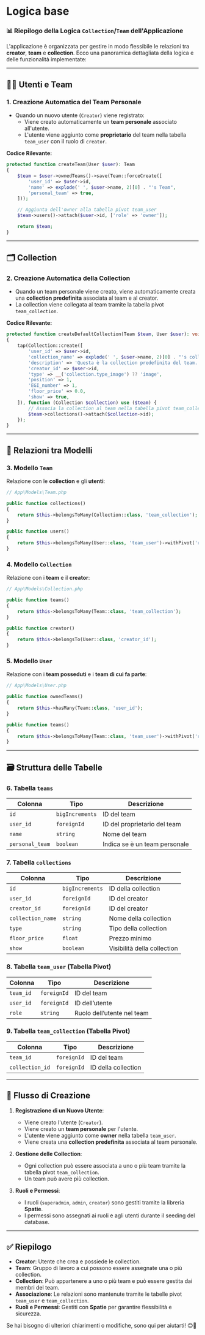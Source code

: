 # Logica base

### 📊 **Riepilogo della Logica `Collection`/`Team` dell'Applicazione**

L'applicazione è organizzata per gestire in modo flessibile le relazioni tra **creator**, **team** e **collection**. Ecco una panoramica dettagliata della logica e delle funzionalità implementate:

---

## 🧑‍💼 **Utenti e Team**

### 1. **Creazione Automatica del Team Personale**

- Quando un nuovo utente (`Creator`) viene registrato:
  - Viene creato automaticamente un **team personale** associato all'utente.
  - L'utente viene aggiunto come **proprietario** del team nella tabella `team_user` con il ruolo di `creator`.

**Codice Rilevante:**

```php
protected function createTeam(User $user): Team
{
    $team = $user->ownedTeams()->save(Team::forceCreate([
        'user_id' => $user->id,
        'name' => explode(' ', $user->name, 2)[0] . "'s Team",
        'personal_team' => true,
    ]));

    // Aggiunta dell'owner alla tabella pivot team_user
    $team->users()->attach($user->id, ['role' => 'owner']);

    return $team;
}
```

---

## 🗂️ **Collection**

### 2. **Creazione Automatica della Collection**

- Quando un team personale viene creato, viene automaticamente creata una **collection predefinita** associata al team e al creator.
- La collection viene collegata al team tramite la tabella pivot `team_collection`.

**Codice Rilevante:**

```php
protected function createDefaultCollection(Team $team, User $user): void
{
    tap(Collection::create([
        'user_id' => $user->id,
        'collection_name' => explode(' ', $user->name, 2)[0] . "'s collection",
        'description' => 'Questa è la collection predefinita del team.',
        'creator_id' => $user->id,
        'type' => __('collection.type_image') ?? 'image',
        'position' => 1,
        'EGI_number' => 1,
        'floor_price' => 0.0,
        'show' => true,
    ]), function (Collection $collection) use ($team) {
        // Associa la collection al team nella tabella pivot team_collection
        $team->collections()->attach($collection->id);
    });
}
```

---

## 🔗 **Relazioni tra Modelli**

### 3. **Modello `Team`**

Relazione con le **collection** e gli **utenti**:

```php
// App\Models\Team.php

public function collections()
{
    return $this->belongsToMany(Collection::class, 'team_collection');
}

public function users()
{
    return $this->belongsToMany(User::class, 'team_user')->withPivot('role');
}
```

### 4. **Modello `Collection`**

Relazione con i **team** e il **creator**:

```php
// App\Models\Collection.php

public function teams()
{
    return $this->belongsToMany(Team::class, 'team_collection');
}

public function creator()
{
    return $this->belongsTo(User::class, 'creator_id');
}
```

### 5. **Modello `User`**

Relazione con i **team posseduti** e i **team di cui fa parte**:

```php
// App\Models\User.php

public function ownedTeams()
{
    return $this->hasMany(Team::class, 'user_id');
}

public function teams()
{
    return $this->belongsToMany(Team::class, 'team_user')->withPivot('role');
}
```

---

## 🗃️ **Struttura delle Tabelle**

### 6. **Tabella `teams`**

| Colonna        | Tipo          | Descrizione                          |
|----------------|---------------|--------------------------------------|
| `id`          | `bigIncrements` | ID del team                         |
| `user_id`     | `foreignId`     | ID del proprietario del team        |
| `name`        | `string`        | Nome del team                       |
| `personal_team` | `boolean`     | Indica se è un team personale       |

### 7. **Tabella `collections`**

| Colonna           | Tipo            | Descrizione                              |
|-------------------|-----------------|------------------------------------------|
| `id`              | `bigIncrements` | ID della collection                      |
| `user_id`         | `foreignId`     | ID del creator                           |
| `creator_id`      | `foreignId`     | ID del creator                           |
| `collection_name` | `string`        | Nome della collection                    |
| `type`            | `string`        | Tipo della collection                    |
| `floor_price`     | `float`         | Prezzo minimo                            |
| `show`            | `boolean`       | Visibilità della collection              |

### 8. **Tabella `team_user` (Tabella Pivot)**

| Colonna     | Tipo        | Descrizione                      |
|-------------|-------------|----------------------------------|
| `team_id`  | `foreignId` | ID del team                      |
| `user_id`  | `foreignId` | ID dell’utente                   |
| `role`     | `string`    | Ruolo dell’utente nel team       |

### 9. **Tabella `team_collection` (Tabella Pivot)**

| Colonna          | Tipo        | Descrizione                  |
|------------------|-------------|------------------------------|
| `team_id`       | `foreignId` | ID del team                  |
| `collection_id` | `foreignId` | ID della collection          |

---

## 🔄 **Flusso di Creazione**

1. **Registrazione di un Nuovo Utente**:
   - Viene creato l'utente (`Creator`).
   - Viene creato un **team personale** per l'utente.
   - L'utente viene aggiunto come **owner** nella tabella `team_user`.
   - Viene creata una **collection predefinita** associata al team personale.

2. **Gestione delle Collection**:
   - Ogni collection può essere associata a uno o più team tramite la tabella pivot `team_collection`.
   - Un team può avere più collection.

3. **Ruoli e Permessi**:
   - I ruoli (`superadmin`, `admin`, `creator`) sono gestiti tramite la libreria **Spatie**.
   - I permessi sono assegnati ai ruoli e agli utenti durante il seeding del database.

---

## ✅ **Riepilogo**

- **Creator**: Utente che crea e possiede le collection.
- **Team**: Gruppo di lavoro a cui possono essere assegnate una o più collection.
- **Collection**: Può appartenere a uno o più team e può essere gestita dai membri del team.
- **Associazione**: Le relazioni sono mantenute tramite le tabelle pivot `team_user` e `team_collection`.
- **Ruoli e Permessi**: Gestiti con **Spatie** per garantire flessibilità e sicurezza.

Se hai bisogno di ulteriori chiarimenti o modifiche, sono qui per aiutarti! 😊🚀